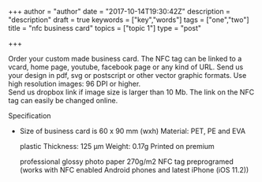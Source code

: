 +++
author = "author"
date = "2017-10-14T19:30:42Z"
description = "description"
draft = true
keywords = ["key","words"]
tags = ["one","two"]
title = "nfc business card"
topics = ["topic 1"]
type = "post"

+++
Order your custom made business card. The NFC tag can be linked to a vcard, home page, youtube, facebook page or any kind of URL. 
Send us your design in pdf, svg or postscript or other vector graphic formats. Use high resolution images: 96 DPI or higher.  
Send us dropbox link if image size is larger than 10 Mb.
The link on the NFC tag can easily be changed online.

Specification

 - Size of business card is 60 x 90 mm (wxh) Material: PET, PE and EVA

   plastic Thickness: 125 µm Weight: 0.17g Printed on premium

   professional glossy photo paper 270g/m2 NFC tag preprogramed (works
   with NFC enabled Android phones and latest iPhone (iOS 11.2))
